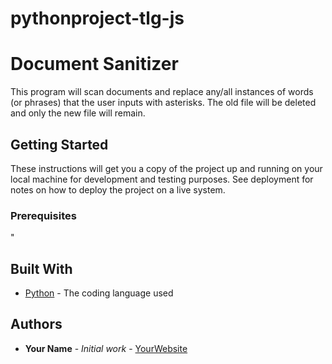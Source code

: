 # pythonproject-tlg-js

# Document Sanitizer

This program will scan documents and replace any/all instances of words (or phrases) that the user inputs with asterisks. The old file will be deleted and only the new file will remain.

## Getting Started

These instructions will get you a copy of the project up and running on your local machine
for development and testing purposes. See deployment for notes on how to deploy the project
on a live system.

### Prerequisites

"

## Built With

* [Python](https://www.python.org/) - The coding language used

## Authors

* **Your Name** - *Initial work* - [YourWebsite](https://example.com/)
